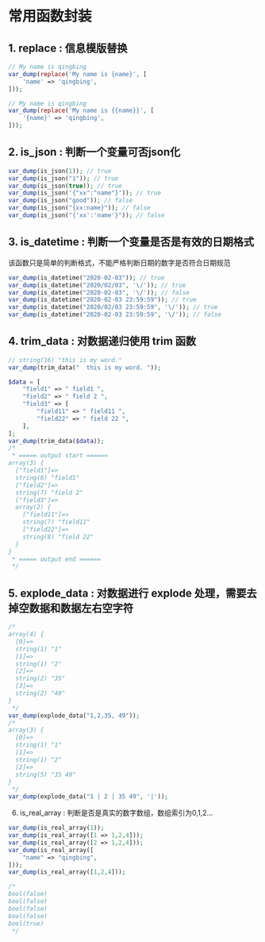 # 常用函数封装

## 1. replace : 信息模版替换
```php
// My name is qingbing
var_dump(replace('My name is {name}', [
    'name' => 'qingbing',
]));

// My name is qingbing
var_dump(replace('My name is {{name}}', [
    '{name}' => 'qingbing',
]));
```

## 2. is_json : 判断一个变量可否json化
```php
var_dump(is_json(1)); // true
var_dump(is_json("1")); // true
var_dump(is_json(true)); // true
var_dump(is_json('{"xx":"name"}')); // true
var_dump(is_json("good")); // false
var_dump(is_json("{xx:name}")); // false
var_dump(is_json("{'xx':'name'}")); // false
```

## 3. is_datetime : 判断一个变量是否是有效的日期格式
该函数只是简单的判断格式，不能严格判断日期的数字是否符合日期规范

```php
var_dump(is_datetime("2020-02-03")); // true
var_dump(is_datetime("2020/02/03", '\/')); // true
var_dump(is_datetime("2020-02-03", '\/')); // false
var_dump(is_datetime("2020-02-03 23:59:59")); // true
var_dump(is_datetime("2020/02/03 23:59:59", '\/')); // true
var_dump(is_datetime("2020-02-03 23:59:59", '\/')); // false
```

## 4. trim_data : 对数据递归使用 trim 函数

```php
// string(16) "this is my word."
var_dump(trim_data("  this is my word. "));

$data = [
    "field1" => " field1 ",
    "field2" => " field 2 ",
    "field3" => [
        "field11" => " field11 ",
        "field22" => " field 22 ",
    ],
];
var_dump(trim_data($data));
/*
 * ===== output start ======
array(3) {
  ["field1"]=>
  string(6) "field1"
  ["field2"]=>
  string(7) "field 2"
  ["field3"]=>
  array(2) {
    ["field11"]=>
    string(7) "field11"
    ["field22"]=>
    string(8) "field 22"
  }
}
 * ===== output end ======
 */

```

## 5. explode_data : 对数据进行 explode 处理，需要去掉空数据和数据左右空字符
```php
/*
array(4) {
  [0]=>
  string(1) "1"
  [1]=>
  string(1) "2"
  [2]=>
  string(2) "35"
  [3]=>
  string(2) "49"
}
 */
var_dump(explode_data("1,2,35, 49"));
/*
array(3) {
  [0]=>
  string(1) "1"
  [1]=>
  string(1) "2"
  [2]=>
  string(5) "35 49"
}
 */
var_dump(explode_data("1 | 2 | 35 49", '|'));
```

6. is_real_array : 判断是否是真实的数字数组，数组索引为0,1,2...

```php
var_dump(is_real_array(1));
var_dump(is_real_array([1 => 1,2,4]));
var_dump(is_real_array([2 => 1,2,4]));
var_dump(is_real_array([
    "name" => "qingbing",
]));
var_dump(is_real_array([1,2,4]));

/*
bool(false)
bool(false)
bool(false)
bool(false)
bool(true)
 */
```